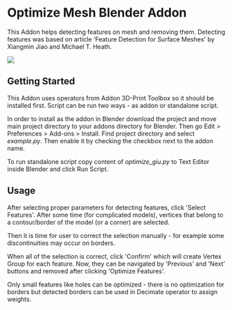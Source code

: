 # Optimize Mesh Blender Addon

This Addon helps detecting features on mesh and removing them. Detecting features was based on article 'Feature Detection for Surface Meshes' by Xiangmin Jiao and Michael T. Heath. 


<img src="/example_animation.gif" border="0" />

## Getting Started
This Addon uses operators from Addon 3D-Print Toolbox so it should be installed first. 
Script can be run two ways - as addon or standalone script.

In order to install as the addon in Blender download the project and move main project directory to your addons directory for Blender. Then go Edit > Preferences > Add-ons > Install. Find project directory and select *example.py*. Then enable it by checking the checkbox next to the addon name.

To run standalone script copy content of *optimize_giu.py* to Text Editor inside Blender and click Run Script.


## Usage
After selecting proper parameters for detecting features, click 'Select Features'. After some time (for complicated models), vertices that belong to a contour/border of the model (or a corner) are selected. 

Then it is time for user to correct the selection manually - for example some discontinuities may occur on borders. 

When all of the selection is correct, click 'Confirm' which will create Vertex Group for each feature. Now, they can be navigated by
'Previous' and 'Next' buttons and removed after clicking 'Optimize Features'.

Only small features like holes can be optimized - there is no optimization for borders but detected borders can be used in Decimate operator to assign weights.
